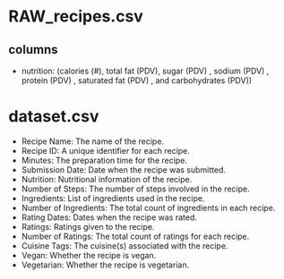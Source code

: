 # RAW_recipes.csv
## columns
- nutrition: (calories (#), total fat (PDV), sugar (PDV) , sodium (PDV) , protein (PDV) , saturated fat (PDV) , and carbohydrates (PDV))

# dataset.csv
- Recipe Name: The name of the recipe.
- Recipe ID: A unique identifier for each recipe.
- Minutes: The preparation time for the recipe.
- Submission Date: Date when the recipe was submitted.
- Nutrition: Nutritional information of the recipe.
- Number of Steps: The number of steps involved in the recipe.
- Ingredients: List of ingredients used in the recipe.
- Number of Ingredients: The total count of ingredients in each recipe.
- Rating Dates: Dates when the recipe was rated.
- Ratings: Ratings given to the recipe.
- Number of Ratings: The total count of ratings for each recipe.
- Cuisine Tags: The cuisine(s) associated with the recipe.
- Vegan: Whether the recipe is vegan.
- Vegetarian: Whether the recipe is vegetarian.